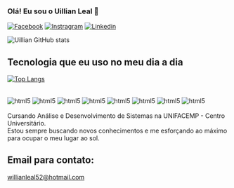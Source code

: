 ### Olá! Eu sou o Uillian Leal 👋

[![Facebook](https://img.shields.io/badge/Facebook-1877F2?style=for-the-badge&logo=facebook&logoColor=white)](https://www.facebook.com/willian.leal.142/)
[![Instragram](https://img.shields.io/badge/Instagram-E4405F?style=for-the-badge&logo=instagram&logoColor=white)](https://www.instagram.com/uillian_leal/)
[![Linkedin](https://img.shields.io/badge/LinkedIn-0077B5?style=for-the-badge&logo=linkedin&logoColor=white)](linkedin.com/in/uillian-leal-santos-06a897161)

![Uillian GitHub stats](https://github-readme-stats.vercel.app/api?username=Uillianleal&show_icons=true&theme=dark)

## Tecnologia que eu uso no meu dia a dia

[![Top Langs](https://github-readme-stats.vercel.app/api/top-langs/?username=Uillianleal&layout=compact)](https://github.com/anuraghazra/github-readme-stats)

<div style="display: inline_block"><br/>
    <img align="center" alt="html5" src="https://img.shields.io/badge/Java-ED8B00?style=for-the-badge&logo=openjdk&logoColor=white" >
    <img align="center" alt="html5" src="https://img.shields.io/badge/Spring-6DB33F?style=for-the-badge&logo=spring&logoColor=white" >
    <img align="center" alt="html5" src="https://img.shields.io/badge/Node.js-43853D?style=for-the-badge&logo=node.js&logoColor=white" >
    <img align="center" alt="html5" src="https://img.shields.io/badge/React-20232A?style=for-the-badge&logo=react&logoColor=61DAFB" >
    <img align="center" alt="html5" src="https://img.shields.io/badge/HTML5-E34F26?style=for-the-badge&logo=html5&logoColor=white" >
    <img align="center" alt="html5" src="https://img.shields.io/badge/CSS3-1572B6?style=for-the-badge&logo=css3&logoColor=white" >
    <img align="center" alt="html5" src="https://img.shields.io/badge/JavaScript-F7DF1E?style=for-the-badge&logo=javascript&logoColor=black" >
    <img align="center" alt="html5" src="https://img.shields.io/badge/TypeScript-007ACC?style=for-the-badge&logo=typescript&logoColor=white" >
</div> <br/>
Cursando Análise e Desenvolvimento de Sistemas na UNIFACEMP - Centro Universitário.<br/> 
Estou sempre buscando novos conhecimentos e me esforçando ao máximo para ocupar o meu lugar ao sol.

## Email para contato:
willianleal52@hotmail.com
